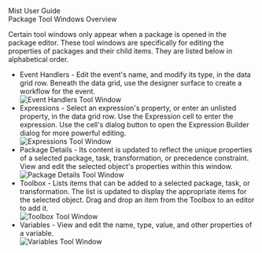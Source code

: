 <div class="LanguageTitle">Mist User Guide</div>
<div class="TopicHeader">Package Tool Windows Overview</div>
<p>Certain tool windows only appear when a package is opened in the 
package editor. These tool windows are specifically for editing the properties 
of packages and 
their child items. They are listed below in alphabetical order.</p>
<ul>
<li>Event Handlers - Edit the event's name, and modify its type, in the data 
grid row. Beneath the data grid, use the designer surface to create a workflow 
for the event.<br>
<img class="InstructionStepImage" src="https://varigencecom.blob.core.windows.net/images-mistdocumentation-editoroverviews/EventHandlers1.png" alt="Event Handlers Tool Window"/>
</li>
<li>Expressions - Select an expression's property, or enter an unlisted property, 
in the data grid row. Use the Expression cell to enter the expression. Use the 
cell's dialog button to open the Expression Builder dialog for more powerful 
editing.<br>
<img class="InstructionStepImage" src="https://varigencecom.blob.core.windows.net/images-mistdocumentation-editoroverviews/Expressions1.png" alt="Expressions Tool Window"/>
</li>
<li>Package Details - Its content is updated to reflect the unique properties of 
a selected package, task, transformation, or precedence constraint. View and 
edit the selected object's properties within this window.<br>
<img class="InstructionStepImage" src="https://varigencecom.blob.core.windows.net/images-mistdocumentation-editoroverviews/PackageDetails1.png" alt="Package Details Tool Window"/>
</li>
<li>Toolbox - Lists items that can be added to a selected package, task, or 
transformation. The list is updated to display the appropriate items for the 
selected object. Drag and drop an item from the Toolbox to an editor to add it.<br>
<img class="InstructionStepImage" src="https://varigencecom.blob.core.windows.net/images-mistdocumentation-editoroverviews/Toolbox1.png" alt="Toolbox Tool Window"/>
</li>
<li>Variables - View and edit the name, type, value, and other properties of a 
variable.<br>
<img class="InstructionStepImage" src="https://varigencecom.blob.core.windows.net/images-mistdocumentation-editoroverviews/Variables1.png" alt="Variables Tool Window"/>
</li>
</ul>
